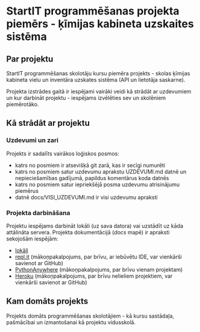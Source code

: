 # StartIT programmēšanas projekta piemērs - ķīmijas kabineta uzskaites sistēma

## Par projektu

StartIT programmēšanas skolotāju kursu piemēra projekts - skolas ķīmijas kabineta vielu un inventāra uzskates sistēma (API un lietotāja saskarne).

Projekta izstrādes gaitā ir iespējami vairāki veidi kā strādāt ar uzdevumiem un kur darbināt projektu - iespējams izvēlēties sev un skolēniem piemērotāko.

## Kā strādāt ar projektu

### Uzdevumi un zari

Projekts ir sadalīts vairākos loģiskos posmos:

- katrs no posmiem ir atsevišķā git zarā, kas ir secīgi numurēti
- katrs no posmiem satur uzdevumu aprakstu UZDEVUMI.md datnē un nepieciešamības gadījumā, papildus komentārus koda datnēs
- katrs no posmiem satur iepriekšējā posma uzdevumu atrisinājumu piemērus
- datnē docs/VISI_UZDEVUMI.md ir visi uzdevumu apraksti

### Projekta darbināšana

Projektu iespējams darbināt lokāli (uz sava datora) vai uzstādīt uz kāda attālināta servera. Projekta dokumentācijā (*docs* mapē) ir apraksti sekojošām iespējām:

- [lokāli](docs/LOKĀLI.md)
- [repl.it](docs/REPLIT.md) (mākoņpakalpojums, par brīvu, ar iebūvētu IDE, var vienkārši savienot ar GitHub)
- [PythonAnywhere](docs/PYTHONANYWHERE.md) (mākoņpakalpojums, par brīvu vienam projektam)
- [Heroku](docs/HEROKU.md) (mākoņpakalpojums, par brīvu nelieliem projektiem, var vienkārši savienot ar GitHub)

## Kam domāts projekts

Projekts domāts programmēšanas skolotājiem - kā kursu sastādaļa, pašmācībai un izmantošanai kā projektu vidusskolā.
